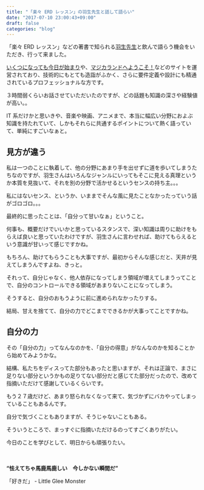 ```yaml
---
title: "「楽々 ERD レッスン」の羽生先生と話して語らい"
date: "2017-07-10 23:00:43+09:00"
draft: false
categories: "blog"
---
```

「楽々 ERD レッスン」などの著書で知られる<a href="http://amzn.to/2tFOdLL" target="_blank" rel="noopener noreferrer">羽生先生</a>と飲んで語らう機会をいただき、行って来ました。

<a href="http://habuakihiro.hatenablog.com/" target="_blank" rel="noopener noreferrer">いくつになっても今日が始まり</a>や、<a href="https://www.magicaland.org/" target="_blank" rel="noopener noreferrer">マジカランドへようこそ！</a>などのサイトを運営されており、技術的にもとても造詣がふかく、さらに要件定義や設計にも精通されているプロフェッショナルな方です。

３時間弱くらいお話させていただいたのですが、どの話題も知識の深さや経験値が高い。。

IT 系だけかと思いきや、音楽や映画、アニメまで、本当に幅広い分野におよぶ知識を持たれていて、しかもそれらに共通するポイントについて熱く語っていて、単純にすごいなぁと。

<h2>見方が違う</h2>

私は一つのことに執着して、他の分野にあまり手を出せずに道を歩いてしまうたちなのですが、羽生さんはいろんなジャンルにいってもそこに見える真理というか本質を見抜いて、それを別の分野で活かせるというセンスの持ち主。。。

私にはないセンス、というか、いままでそんな風に見たことなかったっていう話がゴロゴロ。。。

最終的に思ったことは、「自分って甘いなぁ」ということ。

何事も、概要だけでいいかと思っているスタンスで、深い知識は周りに助けをもらえば良いと思っていたわけですが、羽生さんに言わせれば、助けてもらえるという意識が甘いって感じですかね。

もちろん、助けてもらうことも大事ですが、最初からそんな感じだと、天井が見えてしまうんですよね、きっと。

それって、自分じゃなく、他人依存になってしまう領域が増えてしまうってことで、自分のコントロールできる領域があまりないことになってしまう。

そうすると、自分のおもうように前に進められなかったりする。

結局、甘えを捨てて、自分の力でどこまでできるかが大事ってことですかね。

<h2>自分の力</h2>

その「自分の力」ってなんなのかを、「自分の得意」がなんなのかを知ることから始めてみようかな。

結構、私たちをディスってた部分もあったと思いますが、それは正論で、まさに足りない部分というかもの足りてない部分だと感じてた部分だったので、改めて指摘いただけて感謝しているくらいです。

もう２７歳だけど、あまり怒られなくなって来て、気づかずにバカやってしまっていることもあるんです。

自分で気づくこともありますが、そうじゃないこともある。

そういうところで、まっすぐに指摘いただけるのってすごくありがたい。

今日のことを学びとして、明日からも頑張りたい。

　　

<strong>“怯えてちゃ馬鹿馬鹿しい　今しかない瞬間だ”</strong>

「好きだ」 - Little Glee Monster